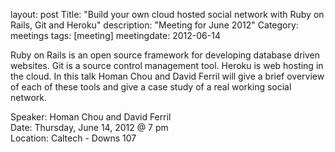 layout: post
Title: "Build your own cloud hosted social network with Ruby on Rails, Git and Heroku"
description: "Meeting for June 2012"
Category: meetings
tags: [meeting]
meetingdate: 2012-06-14

Ruby on Rails is an open source framework for developing database driven websites.  Git is a source control management tool.  Heroku is web hosting in the cloud.  In this talk Homan Chou and David Ferril will give a brief overview of each of these tools and give a case study of a real
working social network.

Speaker: Homan Chou and David Ferril <br/>
Date: Thursday, June 14, 2012 @ 7 pm <br/>
Location: Caltech - Downs 107
